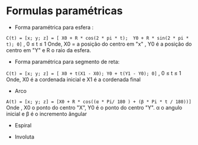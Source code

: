 # **Formulas paramétricas**

* Forma paramétrica para esfera : 

`C(t) = [x; y; z] = [ X0 + R * cos(2 * pi * t);  Y0 + R * sin(2 * pi * t); 0]` , 0 ≤ t ≤ 1
Onde, X0 = a posição do centro em "x" , Y0 é a posição do centro em "Y" e R  o raio da esfera.

* Forma paramétrica para segmento de reta: 

`C(t) = [x; y; z] = [ X0 + t(X1 - X0); Y0 + t(Y1 - Y0); 0]` , 0 ≤ t ≤ 1
Onde, X0 é a cordenada inicial e X1 é a cordenada final

* Arco

`A(t) = [x; y; z] = [X0 + R * cos((α * Pi/ 180 ) + (β * Pi * t / 180))]`
Onde , X0  o ponto do centro "X", Y0 é o ponto do centro "Y".  α  o angulo inicial e β é o incremento ângular

* Espiral 

* Involuta 
